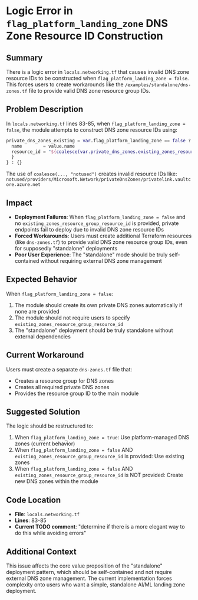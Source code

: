 # Logic Error in `flag_platform_landing_zone` DNS Zone Resource ID Construction

## Summary
There is a logic error in `locals.networking.tf` that causes invalid DNS zone resource IDs to be constructed when `flag_platform_landing_zone = false`. This forces users to create workarounds like the `/examples/standalone/dns-zones.tf` file to provide valid DNS zone resource group IDs.

## Problem Description
In `locals.networking.tf` lines 83-85, when `flag_platform_landing_zone = false`, the module attempts to construct DNS zone resource IDs using:

```terraform
private_dns_zones_existing = var.flag_platform_landing_zone == false ? { for key, value in local.private_dns_zone_map : key => {
  name        = value.name
  resource_id = "${coalesce(var.private_dns_zones.existing_zones_resource_group_resource_id, "notused")}/providers/Microsoft.Network/privateDnsZones/${value.name}" #TODO: determine if there is a more elegant way to do this while avoiding errors
  }
} : {}
```

The use of `coalesce(..., "notused")` creates invalid resource IDs like:
`notused/providers/Microsoft.Network/privateDnsZones/privatelink.vaultcore.azure.net`

## Impact
- **Deployment Failures**: When `flag_platform_landing_zone = false` and no `existing_zones_resource_group_resource_id` is provided, private endpoints fail to deploy due to invalid DNS zone resource IDs
- **Forced Workarounds**: Users must create additional Terraform resources (like `dns-zones.tf`) to provide valid DNS zone resource group IDs, even for supposedly "standalone" deployments  
- **Poor User Experience**: The "standalone" mode should be truly self-contained without requiring external DNS zone management

## Expected Behavior
When `flag_platform_landing_zone = false`:
1. The module should create its own private DNS zones automatically if none are provided
2. The module should not require users to specify `existing_zones_resource_group_resource_id`
3. The "standalone" deployment should be truly standalone without external dependencies

## Current Workaround
Users must create a separate `dns-zones.tf` file that:
- Creates a resource group for DNS zones
- Creates all required private DNS zones
- Provides the resource group ID to the main module

## Suggested Solution
The logic should be restructured to:
1. When `flag_platform_landing_zone = true`: Use platform-managed DNS zones (current behavior)
2. When `flag_platform_landing_zone = false` AND `existing_zones_resource_group_resource_id` is provided: Use existing zones
3. When `flag_platform_landing_zone = false` AND `existing_zones_resource_group_resource_id` is NOT provided: Create new DNS zones within the module

## Code Location
- **File**: `locals.networking.tf`
- **Lines**: 83-85
- **Current TODO comment**: "determine if there is a more elegant way to do this while avoiding errors"

## Additional Context
This issue affects the core value proposition of the "standalone" deployment pattern, which should be self-contained and not require external DNS zone management. The current implementation forces complexity onto users who want a simple, standalone AI/ML landing zone deployment.